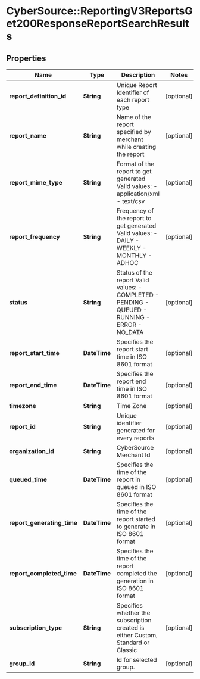 # CyberSource::ReportingV3ReportsGet200ResponseReportSearchResults

## Properties
Name | Type | Description | Notes
------------ | ------------- | ------------- | -------------
**report_definition_id** | **String** | Unique Report Identifier of each report type | [optional] 
**report_name** | **String** | Name of the report specified by merchant while creating the report | [optional] 
**report_mime_type** | **String** | Format of the report to get generated  Valid values: - application/xml - text/csv  | [optional] 
**report_frequency** | **String** | Frequency of the report to get generated  Valid values: - DAILY - WEEKLY - MONTHLY - ADHOC  | [optional] 
**status** | **String** | Status of the report  Valid values: - COMPLETED - PENDING - QUEUED - RUNNING - ERROR - NO_DATA  | [optional] 
**report_start_time** | **DateTime** | Specifies the report start time in ISO 8601 format | [optional] 
**report_end_time** | **DateTime** | Specifies the report end time in ISO 8601 format | [optional] 
**timezone** | **String** | Time Zone | [optional] 
**report_id** | **String** | Unique identifier generated for every reports | [optional] 
**organization_id** | **String** | CyberSource Merchant Id | [optional] 
**queued_time** | **DateTime** | Specifies the time of the report in queued  in ISO 8601 format | [optional] 
**report_generating_time** | **DateTime** | Specifies the time of the report started to generate  in ISO 8601 format | [optional] 
**report_completed_time** | **DateTime** | Specifies the time of the report completed the generation  in ISO 8601 format | [optional] 
**subscription_type** | **String** | Specifies whether the subscription created is either Custom, Standard or Classic  | [optional] 
**group_id** | **String** | Id for selected group. | [optional] 


